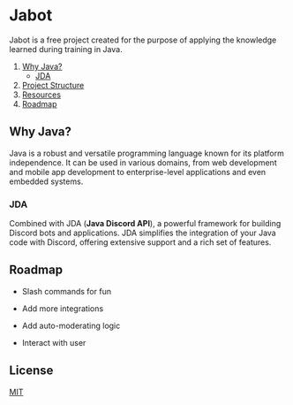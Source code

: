 
# Jabot 

Jabot is a free project created for the purpose of applying the knowledge learned during training in Java.


1. [Why Java?](#Java)
    - [JDA](#jda)
2. [Project Structure](#project-structure)
3. [Resources](#resources)
4. [Roadmap](#roadmap-)

## Why Java? <a name="#Java"></a>
Java is a robust and versatile programming language known for its platform independence. It can be used in various domains, from web development and mobile app development to enterprise-level applications and even embedded systems.

### JDA <a name="#jda-"></a>
Combined with JDA (**Java Discord API**), a powerful framework for building Discord bots and applications. 
JDA simplifies the integration of your Java code with Discord, offering extensive support and a rich set of features.


## Roadmap <a name="#roadmap-"></a>

- Slash commands for fun 

- Add more integrations

- Add auto-moderating logic

- Interact with user





## License

[MIT](https://choosealicense.com/licenses/mit/)

